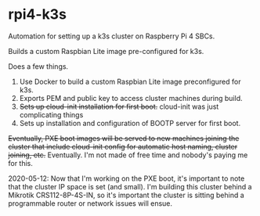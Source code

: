 # rpi4-k3s
Automation for setting up a k3s cluster on Raspberry Pi 4 SBCs.

Builds a custom Raspbian Lite image pre-configured for k3s.

Does a few things.
1. Use Docker to build a custom Raspbian Lite image preconfigured for k3s.
2. Exports PEM and public key to access cluster machines during build.
3. ~~Sets up cloud-init installation for first boot.~~ cloud-init was just complicating things
4. Sets up installation and configuration of BOOTP server for first boot.

~~Eventually, PXE boot images will be served to new machines joining the cluster that
include cloud-init config for automatic host naming, cluster joining, etc.~~ Eventually.
I'm not made of free time and nobody's paying me for this.

2020-05-12: Now that I'm working on the PXE boot, it's important to note that
the cluster IP space is set (and small). I'm building this cluster behind a Mikrotik
CRS112-8P-4S-IN, so it's important the cluster is sitting behind a
programmable router or network issues will ensue.
